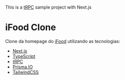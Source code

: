 
This is a [tRPC](https://trpc.io/) sample project with Next.js

# iFood Clone

Clone da homepage do [iFood](https://ifood.com.br/) utilizando as tecnologias:

- [Next.js](https://nextjs.org/)
- [TypeScript](https://www.typescriptlang.org/)
- [tRPC](https://trpc.io/)
- [Prisma.IO](https://www.prisma.io/)
- [TailwindCSS](https://tailwindcss.com/)
